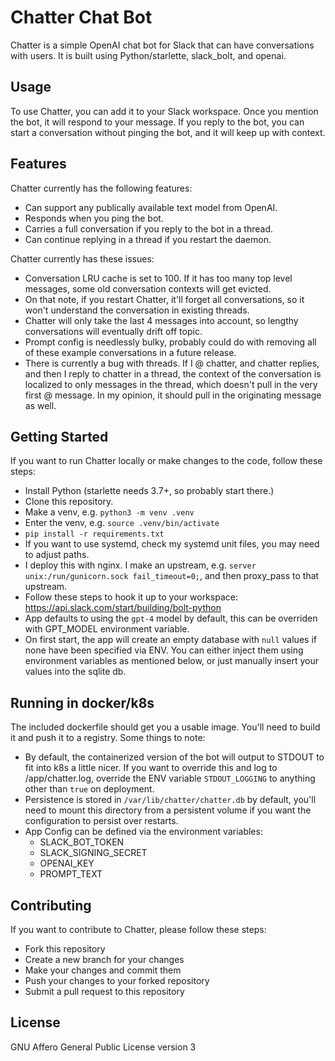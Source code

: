# Chatter Chat Bot

Chatter is a simple OpenAI chat bot for Slack that can have conversations with users. It is built using Python/starlette, slack_bolt, and openai.

## Usage

To use Chatter, you can add it to your Slack workspace. Once you mention the bot, it will respond to your message. If you reply to the bot, you can start a conversation without pinging the bot, and it will keep up with context.

## Features

Chatter currently has the following features:
  * Can support any publically available text model from OpenAI.
  * Responds when you ping the bot.
  * Carries a full conversation if you reply to the bot in a thread.
  * Can continue replying in a thread if you restart the daemon.

Chatter currently has these issues:
  * Conversation LRU cache is set to 100. If it has too many top level messages, some old conversation contexts will get evicted.
  * On that note, if you restart Chatter, it'll forget all conversations, so it won't understand the conversation in existing threads.
  * Chatter will only take the last 4 messages into account, so lengthy conversations will eventually drift off topic.
  * Prompt config is needlessly bulky, probably could do with removing all of these example conversations in a future release.
  * There is currently a bug with threads. If I @ chatter, and chatter replies, and then I reply to chatter in a thread, the context of the conversation is localized to only messages in the thread, which doesn't pull in the very first @ message. In my opinion, it should pull in the originating message as well.

## Getting Started

If you want to run Chatter locally or make changes to the code, follow these steps:
  * Install Python (starlette needs 3.7+, so probably start there.)
  * Clone this repository.
  * Make a venv, e.g. `python3 -m venv .venv`
  * Enter the venv, e.g. `source .venv/bin/activate`
  * `pip install -r requirements.txt`
  * If you want to use systemd, check my systemd unit files, you may need to adjust paths.
  * I deploy this with nginx. I make an upstream, e.g. `server unix:/run/gunicorn.sock fail_timeout=0;`, and then proxy_pass to that upstream.
  * Follow these steps to hook it up to your workspace: https://api.slack.com/start/building/bolt-python
  * App defaults to using the `gpt-4` model by default, this can be overriden with GPT_MODEL environment variable.
  * On first start, the app will create an empty database with `null` values if none have been specified via ENV. You can either inject them using environment variables as mentioned below, or just manually insert your values into the sqlite db. 

## Running in docker/k8s

The included dockerfile should get you a usable image. You'll need to build it and push it to a registry. Some things to note:
  * By default, the containerized version of the bot will output to STDOUT to fit into k8s a little nicer. If you want to override this and log to /app/chatter.log, override the ENV variable `STDOUT_LOGGING` to anything other than `true` on deployment.
  * Persistence is stored in `/var/lib/chatter/chatter.db` by default, you'll need to mount this directory from a persistent volume if you want the configuration to persist over restarts. 
  * App Config can be defined via the environment variables:
    - SLACK_BOT_TOKEN
    - SLACK_SIGNING_SECRET
    - OPENAI_KEY
    - PROMPT_TEXT

## Contributing

If you want to contribute to Chatter, please follow these steps:
  * Fork this repository
  * Create a new branch for your changes
  * Make your changes and commit them
  * Push your changes to your forked repository
  * Submit a pull request to this repository

## License
GNU Affero General Public License version 3
